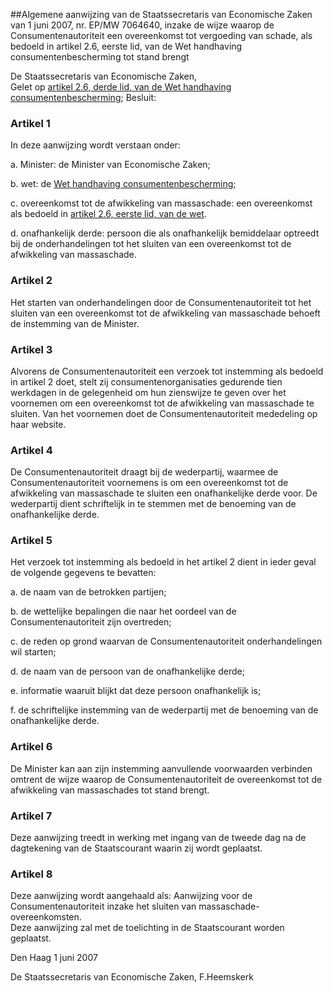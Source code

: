 <meta http-equiv='Content-Type' content='text/html; charset=utf-8' />

##Algemene aanwijzing van de Staatssecretaris van Economische Zaken van 1 juni 2007, nr. EP/MW 7064640, inzake de wijze waarop de Consumentenautoriteit een overeenkomst tot vergoeding van schade, als bedoeld in artikel 2.6, eerste lid, van de Wet handhaving consumentenbescherming tot stand brengt

De Staatssecretaris van Economische Zaken,  
Gelet op [artikel 2.6, derde lid, van de Wet handhaving consumentenbescherming](../../../../../../../../../../../wet/wet/handhaving/consumentenbescherming/BWBR0020586/README.md);
Besluit:    

### Artikel  1  

In deze aanwijzing wordt verstaan onder: 

a. Minister: de Minister van Economische Zaken;  

b. wet: de [Wet handhaving consumentenbescherming](../../../../../../../../../../../wet/wet/handhaving/consumentenbescherming/BWBR0020586/README.md);  

c. overeenkomst tot de afwikkeling van massaschade: een overeenkomst als bedoeld in [artikel 2.6, eerste lid, van de wet](../../../../../../../../../../../wet/wet/handhaving/consumentenbescherming/BWBR0020586/README.md).  

d. onafhankelijk derde: persoon die als onafhankelijk bemiddelaar optreedt bij de onderhandelingen tot het sluiten van een overeenkomst tot de afwikkeling van massaschade.    

### Artikel  2  

Het starten van onderhandelingen door de Consumentenautoriteit tot het sluiten van een overeenkomst tot de afwikkeling van massaschade behoeft de instemming van de Minister.  

### Artikel  3  

Alvorens de Consumentenautoriteit een verzoek tot instemming als bedoeld in artikel 2 doet, stelt zij consumentenorganisaties gedurende tien werkdagen in de gelegenheid om hun zienswijze te geven over het voornemen om een overeenkomst tot de afwikkeling van massaschade te sluiten. Van het voornemen doet de Consumentenautoriteit mededeling op haar website.  

### Artikel  4  

De Consumentenautoriteit draagt bij de wederpartij, waarmee de Consumentenautoriteit voornemens is om een overeenkomst tot de afwikkeling van massaschade te sluiten een onafhankelijke derde voor. De wederpartij dient schriftelijk in te stemmen met de benoeming van de onafhankelijke derde.  

### Artikel  5  

Het verzoek tot instemming als bedoeld in het artikel 2 dient in ieder geval de volgende gegevens te bevatten: 

a. de naam van de betrokken partijen;  

b. de wettelijke bepalingen die naar het oordeel van de Consumentenautoriteit zijn overtreden;  

c. de reden op grond waarvan de Consumentenautoriteit onderhandelingen wil starten;  

d. de naam van de persoon van de onafhankelijke derde;  

e. informatie waaruit blijkt dat deze persoon onafhankelijk is;  

f. de schriftelijke instemming van de wederpartij met de benoeming van de onafhankelijke derde.    

### Artikel  6  

De Minister kan aan zijn instemming aanvullende voorwaarden verbinden omtrent de wijze waarop de Consumentenautoriteit de overeenkomst tot de afwikkeling van massaschades tot stand brengt.  

### Artikel  7  

Deze aanwijzing treedt in werking met ingang van de tweede dag na de dagtekening van de Staatscourant waarin zij wordt geplaatst.  

### Artikel  8  

Deze aanwijzing wordt aangehaald als: Aanwijzing voor de Consumentenautoriteit inzake het sluiten van massaschade-overeenkomsten.  
Deze aanwijzing zal met de toelichting in de Staatscourant worden geplaatst.   

Den Haag 
1 juni 2007   

De 
Staatssecretaris van Economische Zaken, 
F.Heemskerk   

